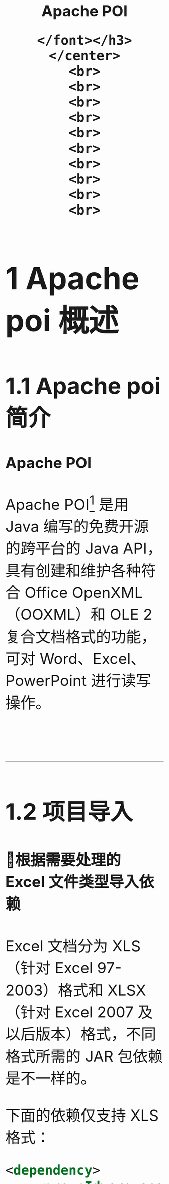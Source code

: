 <div STYLE="page-break-after: always;">
	<br>
    <br>
    <br>
    <br>
    <br>
    <br>
    <br>
    <br>
    <br>
    <br>
	<center><h3><font size="20px">
        Apache POI

    </font></h3></center>
    <br>
    <br>
    <br>
    <br>
    <br>
    <br>
    <br>
    <br>
    <br>
    <br>
</div>

# 1	Apache poi 概述

## 1.1	Apache poi 简介

#### Apache POI

Apache POI[^1.1-1] 是用 Java 编写的免费开源的跨平台的 Java API，具有创建和维护各种符合 Office OpenXML（OOXML）和 OLE 2 复合文档格式的功能，可对 Word、Excel、PowerPoint 进行读写操作。

<br>



---

[^1.1-1]: 全称 Poor Obfuscation Implementation，意为“简陋又模糊的实现”

<div STYLE="page-break-after: always;"></div>

## 1.2	项目导入

#### 📌根据需要处理的 Excel 文件类型导入依赖

Excel 文档分为 XLS（针对 Excel 97-2003）格式和 XLSX（针对 Excel 2007 及以后版本）格式，不同格式所需的 JAR 包依赖是不一样的。

下面的依赖仅支持 XLS 格式：

```xml
<dependency>
    <groupId>org.apache.poi</groupId>
    <artifactId>poi</artifactId>
    <version>${version}</version>
</dependency>
```

以下依赖既支持 XLS 格式，也支持 XLSX 格式：

```xml
<dependency>
    <groupId>org.apache.poi</groupId>
    <artifactId>poi-ooxml</artifactId>
    <version>${version}</version>
</dependency>
```

<br>

---

<div STYLE="page-break-after: always;"></div>

## 1.3	POI Excel 处理基本流程

#### 📌注意

1. Excel 文件有两种格式：`.xls` 和 `.xlsx`，需要分别进行处理。

<br>

#### 步骤

###### 1 - 读取模板 Excel 文件

###### 2 - 解析 Excel 文件并替换单元格

###### 3 - 创建新的 Excel 文件并写入

<br>

---

<div STYLE="page-break-after: always;"></div>

# 附录

##### 参考资料

1. 主要参考资料——[参考资料名](地址) 发布于 【0000/00/00】最后更新于【0000/00/00】；
1. [1.1	二级标题](#1.1	二级标题)——[参考资料名](地址) 发布于 【0000/00/00】；

<br>

#### ❗❓

